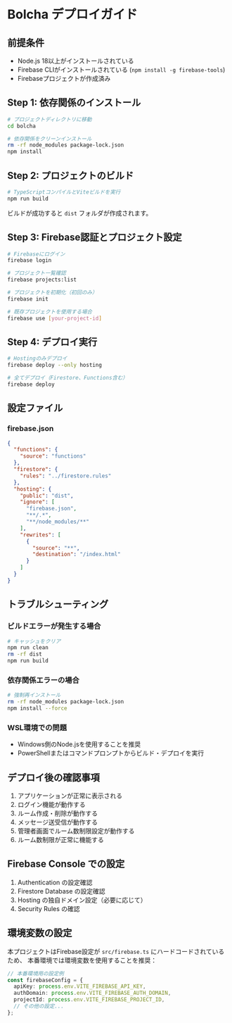 # Bolcha デプロイガイド

## 前提条件
- Node.js 18以上がインストールされている
- Firebase CLIがインストールされている (`npm install -g firebase-tools`)
- Firebaseプロジェクトが作成済み

## Step 1: 依存関係のインストール

```bash
# プロジェクトディレクトリに移動
cd bolcha

# 依存関係をクリーンインストール
rm -rf node_modules package-lock.json
npm install
```

## Step 2: プロジェクトのビルド

```bash
# TypeScriptコンパイルとViteビルドを実行
npm run build
```

ビルドが成功すると `dist` フォルダが作成されます。

## Step 3: Firebase認証とプロジェクト設定

```bash
# Firebaseにログイン
firebase login

# プロジェクト一覧確認
firebase projects:list

# プロジェクトを初期化（初回のみ）
firebase init

# 既存プロジェクトを使用する場合
firebase use [your-project-id]
```

## Step 4: デプロイ実行

```bash
# Hostingのみデプロイ
firebase deploy --only hosting

# 全てデプロイ（Firestore、Functions含む）
firebase deploy
```

## 設定ファイル

### firebase.json
```json
{
  "functions": {
    "source": "functions"
  },
  "firestore": {
    "rules": "../firestore.rules"
  },
  "hosting": {
    "public": "dist",
    "ignore": [
      "firebase.json",
      "**/.*",
      "**/node_modules/**"
    ],
    "rewrites": [
      {
        "source": "**",
        "destination": "/index.html"
      }
    ]
  }
}
```

## トラブルシューティング

### ビルドエラーが発生する場合
```bash
# キャッシュをクリア
npm run clean
rm -rf dist
npm run build
```

### 依存関係エラーの場合
```bash
# 強制再インストール
rm -rf node_modules package-lock.json
npm install --force
```

### WSL環境での問題
- Windows側のNode.jsを使用することを推奨
- PowerShellまたはコマンドプロンプトからビルド・デプロイを実行

## デプロイ後の確認事項

1. アプリケーションが正常に表示される
2. ログイン機能が動作する
3. ルーム作成・削除が動作する
4. メッセージ送受信が動作する
5. 管理者画面でルーム数制限設定が動作する
6. ルーム数制限が正常に機能する

## Firebase Console での設定

1. Authentication の設定確認
2. Firestore Database の設定確認
3. Hosting の独自ドメイン設定（必要に応じて）
4. Security Rules の確認

## 環境変数の設定

本プロジェクトはFirebase設定が `src/firebase.ts` にハードコードされているため、
本番環境では環境変数を使用することを推奨：

```typescript
// 本番環境用の設定例
const firebaseConfig = {
  apiKey: process.env.VITE_FIREBASE_API_KEY,
  authDomain: process.env.VITE_FIREBASE_AUTH_DOMAIN,
  projectId: process.env.VITE_FIREBASE_PROJECT_ID,
  // その他の設定...
};
```